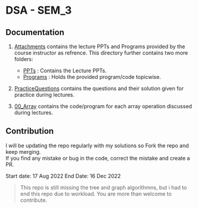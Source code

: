 # DSA - SEM_3

## Documentation

1. [Attachments](./Attachments/) contains the lecture PPTs and Programs provided by the course instructor as refrence. This directory further contains two more folders:
    - [PPTs](./Attachments/PPT/) : Contains the Lecture PPTs.
    - [Programs](./Attachments/Programs/) : Holds the provided  program/code topicwise.

2. [PracticeQuestions](./PracticeQuestions/) contains the questions and their solution given for practice during lectures.

3. [00_Array](./00_Array/) contains the code/program for each array operation discussed during lectures.

## Contribution

I will be updating the repo regularly with my solutions so Fork the repo and keep merging. </br>
If you find any mistake or bug in the code, correct the mistake and create a PR.

Start date: 17 Aug 2022
End Date: 16 Dec 2022

> This repo is still missing the tree and graph algorithmns, but i had to end this repo due to workload. You are more than welcome to contribute.
